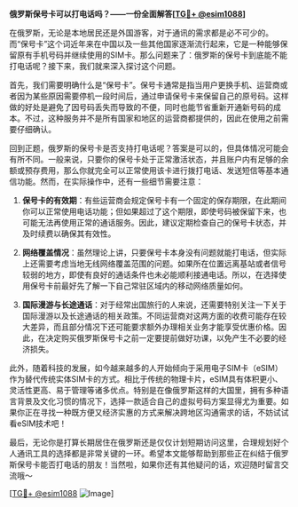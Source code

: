 **俄罗斯保号卡可以打电话吗？——一份全面解答[[TG💪+ @esim1088](https://t.me/s/esim1088)]**

在俄罗斯，无论是本地居民还是外国游客，对于通讯的需求都是必不可少的。而“保号卡”这个词近年来在中国以及一些其他国家逐渐流行起来，它是一种能够保留原有手机号码并继续使用的SIM卡。那么问题来了：俄罗斯的保号卡到底能不能打电话呢？接下来，我们就来深入探讨这个问题。

首先，我们需要明确什么是“保号卡”。保号卡通常是指当用户更换手机、运营商或者因为某些原因需要停机一段时间后，通过申请保号卡来保留自己的原号码。这样做的好处是避免了因号码丢失而导致的不便，同时也能节省重新开通新号码的成本。不过，这种服务并不是所有国家和地区的运营商都提供的，因此在使用之前需要仔细确认。

回到正题，俄罗斯的保号卡是否支持打电话呢？答案是可以的，但具体情况可能会有所不同。一般来说，只要你的保号卡处于正常激活状态，并且账户内有足够的余额或预存费用，那么你就完全可以正常使用该卡进行拨打电话、发送短信等基本通信功能。然而，在实际操作中，还有一些细节需要注意：

1. **保号卡的有效期**：有些运营商会规定保号卡有一个固定的保存期限，在此期间你可以正常使用电话功能；但如果超过了这个期限，即使号码被保留下来，也可能无法再使用正常的通话服务。因此，建议定期检查自己的保号卡状态，并及时续费以确保其有效性。
   
2. **网络覆盖情况**：虽然理论上讲，只要保号卡本身没有问题就能打电话，但实际上还需要考虑当地无线网络覆盖范围的问题。如果所在位置远离基站或者信号较弱的地方，即使有良好的通话条件也未必能顺利接通电话。所以，在选择使用保号卡前最好先了解一下自己常驻区域内的移动网络质量如何。

3. **国际漫游与长途通话**：对于经常出国旅行的人来说，还需要特别关注一下关于国际漫游以及长途通话的相关政策。不同运营商对这两方面的收费可能存在较大差异，而且部分情况下还可能要求额外办理相关业务才能享受优惠价格。因此，在决定购买俄罗斯保号卡之前一定要提前做好功课，以免产生不必要的经济损失。

此外，随着科技的发展，如今越来越多的人开始倾向于采用电子SIM卡（eSIM）作为替代传统实体SIM卡的方式。相比于传统的物理卡片，eSIM具有体积更小、灵活性更高、易于管理等诸多优点。特别是在像俄罗斯这样的大国里，拥有多种语言背景及文化习惯的情况下，选择一款适合自己的虚拟号码方案显得尤为重要。如果你正在寻找一种既方便又经济实惠的方式来解决跨地区沟通需求的话，不妨试试看eSIM技术吧！

最后，无论你是打算长期居住在俄罗斯还是仅仅计划短期访问这里，合理规划好个人通讯工具的选择都是非常关键的一环。希望本文能够帮助到那些正在纠结于俄罗斯保号卡能否打电话的朋友！当然啦，如果你还有其他疑问的话，欢迎随时留言交流哦～

[[TG💪+ @esim1088](https://t.me/s/esim1088) ![Image](https://i.postimg.cc/4NQfJmqS/Snipaste-2025-05-13-00-14-12.png)]